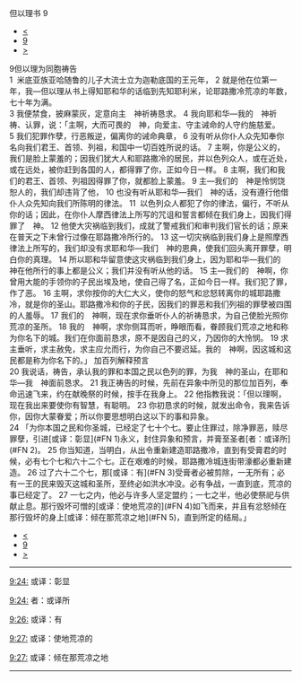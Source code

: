 ﻿





 但以理书 9




* [<](bible/DAN08.md)
* [9](bible/DAN.md)
* [>](bible/DAN10.md)



 
9但以理为同胞祷告  
1  米底亚族亚哈随鲁的儿子大流士立为迦勒底国的王元年， 
2 就是他在位第一年，我—但以理从书上得知耶和华的话临到先知耶利米，论耶路撒冷荒凉的年数，七十年为满。  
3 我便禁食，披麻蒙灰，定意向主　神祈祷恳求。 
4 我向耶和华—我的　神祈祷、认罪，说：「主啊，大而可畏的　神，向爱主、守主诫命的人守约施慈爱。 
5 我们犯罪作孽，行恶叛逆，偏离你的诫命典章， 
6 没有听从你仆人众先知奉你名向我们君王、首领、列祖，和国中一切百姓所说的话。 
7 主啊，你是公义的，我们是脸上蒙羞的；因我们犹大人和耶路撒冷的居民，并以色列众人，或在近处，或在远处，被你赶到各国的人，都得罪了你，正如今日一样。 
8 主啊，我们和我们的君王、首领、列祖因得罪了你，就都脸上蒙羞。 
9 主—我们的　神是怜悯饶恕人的，我们却违背了他， 
10 也没有听从耶和华—我们　神的话，没有遵行他借仆人众先知向我们所陈明的律法。 
11  以色列众人都犯了你的律法，偏行，不听从你的话；因此，在你仆人摩西律法上所写的咒诅和誓言都倾在我们身上，因我们得罪了　神。 
12 他使大灾祸临到我们，成就了警戒我们和审判我们官长的话；原来在普天之下未曾行过像在耶路撒冷所行的。 
13 这一切灾祸临到我们身上是照摩西律法上所写的，我们却没有求耶和华—我们　神的恩典，使我们回头离开罪孽，明白你的真理。 
14 所以耶和华留意使这灾祸临到我们身上，因为耶和华—我们的　神在他所行的事上都是公义；我们并没有听从他的话。 
15 主—我们的　神啊，你曾用大能的手领你的子民出埃及地，使自己得了名，正如今日一样。我们犯了罪，作了恶。 
16 主啊，求你按你的大仁大义，使你的怒气和忿怒转离你的城耶路撒冷，就是你的圣山。耶路撒冷和你的子民，因我们的罪恶和我们列祖的罪孽被四围的人羞辱。 
17 我们的　神啊，现在求你垂听仆人的祈祷恳求，为自己使脸光照你荒凉的圣所。 
18 我的　神啊，求你侧耳而听，睁眼而看，眷顾我们荒凉之地和称为你名下的城。我们在你面前恳求，原不是因自己的义，乃因你的大怜悯。 
19 求主垂听，求主赦免，求主应允而行，为你自己不要迟延。我的　神啊，因这城和这民都是称为你名下的。」 加百列解释预言  
20 我说话，祷告，承认我的罪和本国之民以色列的罪，为我　神的圣山，在耶和华—我　神面前恳求。 
21 我正祷告的时候，先前在异象中所见的那位加百列，奉命迅速飞来，约在献晚祭的时候，按手在我身上。 
22 他指教我说：「但以理啊，现在我出来要使你有智慧，有聪明。 
23 你初恳求的时候，就发出命令，我来告诉你，因你大蒙眷爱；所以你要思想明白这以下的事和异象。  
24 「为你本国之民和你圣城，已经定了七十个七。要止住罪过，除净罪恶，赎尽罪孽，引进[或译：彰显](#FN
1)永义，封住异象和预言，并膏至圣者[者：或译所](#FN
2)。 
25 你当知道，当明白，从出令重新建造耶路撒冷，直到有受膏君的时候，必有七个七和六十二个七。正在艰难的时候，耶路撒冷城连街带濠都必重新建造。 
26 过了六十二个七，那[或译：有](#FN
3)受膏者必被剪除，一无所有；必有一王的民来毁灭这城和圣所，至终必如洪水冲没。必有争战，一直到底，荒凉的事已经定了。 
27 一七之内，他必与许多人坚定盟约；一七之半，他必使祭祀与供献止息。那行毁坏可憎的[或译：使地荒凉的](#FN
4)如飞而来，并且有忿怒倾在那行毁坏的身上[或译：倾在那荒凉之地](#FN
5)，直到所定的结局。」 
* [<](bible/DAN08.md)
* [9](bible/DAN.md)
* [>](bible/DAN10.md)





---


[9:24:](#V24)
或译：彰显


[9:24:](#V24)
者：或译所


[9:26:](#V26)
或译：有


[9:27:](#V27)
或译：使地荒凉的


[9:27:](#V27)
或译：倾在那荒凉之地




---










